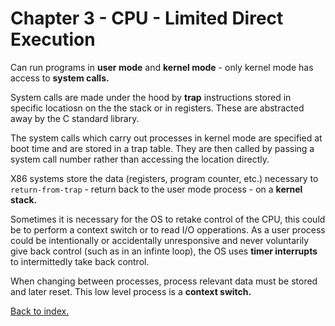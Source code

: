 # Chapter 3 - CPU - Limited Direct Execution


Can run programs in **user mode** and **kernel mode** - only kernel mode has access to **system calls.** 

System calls are made under the hood by **trap** instructions stored in specific locatiosn on the the stack or in registers. These are abstracted away by the C standard library.

The system calls which carry out processes in kernel mode are specified at boot time and are stored in a trap table. They are then called by passing a system call number rather than accessing the location directly.

X86 systems store the data (registers, program counter, etc.) necessary to `return-from-trap` - return back to the user mode process - on a **kernel stack.**

Sometimes it is necessary for the OS to retake control of the CPU, this could be to perform a context switch or to read I/O opperations. As a user process could be intentionally or accidentally unresponsive and never voluntarily give back control (such as in an infinte loop), the OS uses **timer interrupts** to intermittedly take back control.

When changing between processes, process relevant data must be stored and later reset. This low level process is a **context switch.**

[Back to index.](README.md)